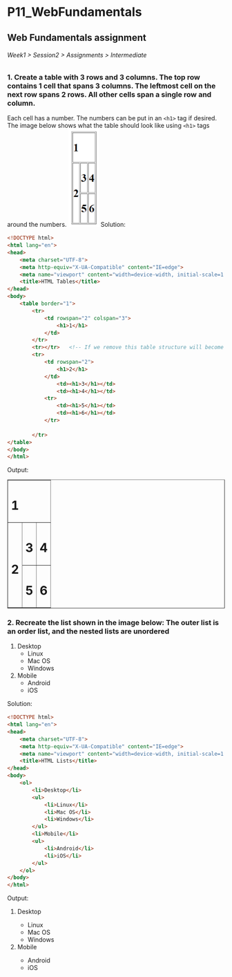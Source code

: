 # P11_WebFundamentals
## Web Fundamentals assignment
###### Week1 > Session2 > Assignments > Intermediate
###
### 1. Create a table with 3 rows and 3 columns. The top row contains 1 cell that spans 3 columns. The leftmost cell on the next row spans 2 rows. All other cells span a single row and column.
Each cell has a number. The numbers can be put in an `<h1>` tag if desired. The image below shows what the table should look like using `<h1>` tags around the numbers.
![HTML Table](./HTML_Table.png)
Solution:
```html
<!DOCTYPE html>
<html lang="en">
<head>
    <meta charset="UTF-8">
    <meta http-equiv="X-UA-Compatible" content="IE=edge">
    <meta name="viewport" content="width=device-width, initial-scale=1.0">
    <title>HTML Tables</title>
</head>
<body>
    <table border="1">
        <tr>
            <td rowspan="2" colspan="3">
                <h1>1</h1>
            </td>
        </tr>
        <tr></tr>   <!-- If we remove this table structure will become wrong. Want to know how to fix it -->
        <tr>
            <td rowspan="2">
                <h1>2</h1>
            </td>
                <td><h1>3</h1></td>
                <td><h1>4</h1></td>
            <tr>
                <td><h1>5</h1></td>
                <td><h1>6</h1></td>
            </tr>

        </tr>
</table>
</body>
</html>
```
Output:
<!DOCTYPE html>
<html lang="en">
<head>
    <meta charset="UTF-8">
    <meta http-equiv="X-UA-Compatible" content="IE=edge">
    <meta name="viewport" content="width=device-width, initial-scale=1.0">
    <title>HTML Tables</title>
</head>
<body>
    <table border="1">
        <tr>
            <td rowspan="2" colspan="3">
                <h1>1</h1>
            </td>
        </tr>
        <tr></tr>   <!-- If we remove this table structure will become wrong. Want to know how to fix it -->
        <tr>
            <td rowspan="2">
                <h1>2</h1>
            </td>
                <td><h1>3</h1></td>
                <td><h1>4</h1></td>
            <tr>
                <td><h1>5</h1></td>
                <td><h1>6</h1></td>
            </tr>
        </tr>
</table>
</body>
</html>

### 2. Recreate the list shown in the image below: The outer list is an order list, and the nested lists are unordered
1. Desktop
    - Linux
    - Mac OS
    - Windows
2. Mobile
    - Android
    - iOS

Solution:
```html
<!DOCTYPE html>
<html lang="en">
<head>
    <meta charset="UTF-8">
    <meta http-equiv="X-UA-Compatible" content="IE=edge">
    <meta name="viewport" content="width=device-width, initial-scale=1.0">
    <title>HTML Lists</title>
</head>
<body>
    <ol>
        <li>Desktop</li>
        <ul>
            <li>Linux</li>
            <li>Mac OS</li>
            <li>Windows</li>
        </ul>
        <li>Mobile</li>
        <ul>
            <li>Android</li>
            <li>iOS</li>
        </ul>
    </ol>
</body>
</html>
```
Output:
<!DOCTYPE html>
<html lang="en">
<head>
    <meta charset="UTF-8">
    <meta http-equiv="X-UA-Compatible" content="IE=edge">
    <meta name="viewport" content="width=device-width, initial-scale=1.0">
    <title>HTML Lists</title>
</head>
<body>
    <ol>
        <li>Desktop</li>
        <ul>
            <li>Linux</li>
            <li>Mac OS</li>
            <li>Windows</li>
        </ul>
        <li>Mobile</li>
        <ul>
            <li>Android</li>
            <li>iOS</li>
        </ul>
    </ol>
</body>
</html>